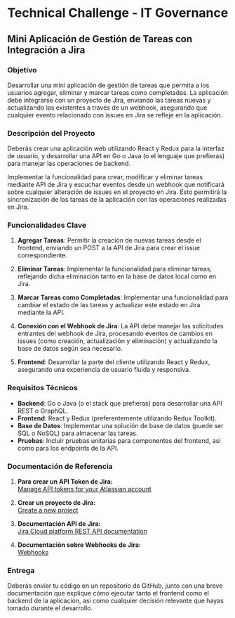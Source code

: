 # Technical Challenge - IT Governance

## Mini Aplicación de Gestión de Tareas con Integración a Jira

### Objetivo

Desarrollar una mini aplicación de gestión de tareas que permita a los usuarios agregar, eliminar y marcar tareas como completadas. La aplicación debe integrarse con un proyecto de Jira, enviando las tareas nuevas y actualizando las existentes a través de un webhook, asegurando que cualquier evento relacionado con issues en Jira se refleje en la aplicación.

### Descripción del Proyecto

Deberás crear una aplicación web utilizando React y Redux para la interfaz de usuario, y desarrollar una API en Go o Java (o el lenguaje que prefieras) para manejar las operaciones de backend.

Implementar la funcionalidad para crear, modificar y eliminar tareas mediante API de Jira y escuchar eventos desde un webhook que notificará sobre cualquier alteración de issues en el proyecto en Jira. Esto permitirá la sincronización de las tareas de la aplicación con las operaciones realizadas en Jira.

### Funcionalidades Clave

1. **Agregar Tareas**: Permitir la creación de nuevas tareas desde el frontend, enviando un POST a la API de Jira para crear el issue correspondiente.

2. **Eliminar Tareas**: Implementar la funcionalidad para eliminar tareas, reflejando dicha eliminación tanto en la base de datos local como en Jira.

3. **Marcar Tareas como Completadas**: Implementar una funcionalidad para cambiar el estado de las tareas y actualizar este estado en Jira mediante la API.

4. **Conexión con el Webhook de Jira**: La API debe manejar las solicitudes entrantes del webhook de Jira, procesando eventos de cambios en issues (como creación, actualización y eliminación) y actualizando la base de datos según sea necesario.

5. **Frontend**: Desarrollar la parte del cliente utilizando React y Redux, asegurando una experiencia de usuario fluida y responsiva.

### Requisitos Técnicos

- **Backend**: Go o Java (o el stack que prefieras) para desarrollar una API REST o GraphQL.
- **Frontend**: React y Redux (preferentemente utilizando Redux Toolkit).
- **Base de Datos**: Implementar una solución de base de datos (puede ser SQL o NoSQL) para almacenar las tareas.
- **Pruebas**: Incluir pruebas unitarias para componentes del frontend, así como para los endpoints de la API.

### Documentación de Referencia

1. **Para crear un API Token de Jira:**  
   [Manage API tokens for your Atlassian account](https://support.atlassian.com/atlassian-account/docs/manage-api-tokens-for-your-atlassian-account/)

2. **Crear un proyecto de Jira:**  
   [Create a new project](https://support.atlassian.com/jira-software-cloud/docs/create-a-new-project/)

3. **Documentación API de Jira:**  
   [Jira Cloud platform REST API documentation](https://developer.atlassian.com/cloud/jira/platform/rest/v3/intro/)

4. **Documentación sobre Webhooks de Jira:**  
   [Webhooks](https://developer.atlassian.com/cloud/jira/platform/webhooks/)

### Entrega

Deberás enviar tu código en un repositorio de GitHub, junto con una breve documentación que explique cómo ejecutar tanto el frontend como el backend de la aplicación, así como cualquier decisión relevante que hayas tomado durante el desarrollo.